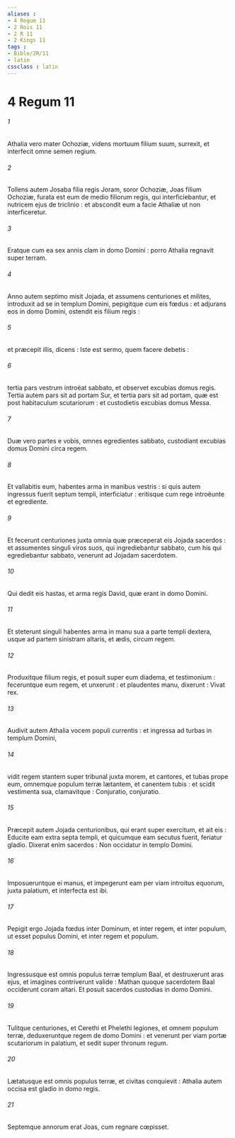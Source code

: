 ```yaml
---
aliases : 
- 4 Regum 11
- 2 Rois 11
- 2 R 11
- 2 Kings 11
tags : 
- Bible/2R/11
- latin
cssclass : latin
---
```


# 4 Regum 11

###### 1
Athalia vero mater Ochoziæ, videns mortuum filium suum, surrexit, et interfecit omne semen regium.
###### 2
Tollens autem Josaba filia regis Joram, soror Ochoziæ, Joas filium Ochoziæ, furata est eum de medio filiorum regis, qui interficiebantur, et nutricem ejus de triclinio : et abscondit eum a facie Athaliæ ut non interficeretur.
###### 3
Eratque cum ea sex annis clam in domo Domini : porro Athalia regnavit super terram.
###### 4
Anno autem septimo misit Jojada, et assumens centuriones et milites, introduxit ad se in templum Domini, pepigitque cum eis fœdus : et adjurans eos in domo Domini, ostendit eis filium regis :
###### 5
et præcepit illis, dicens : Iste est sermo, quem facere debetis :
###### 6
tertia pars vestrum introëat sabbato, et observet excubias domus regis. Tertia autem pars sit ad portam Sur, et tertia pars sit ad portam, quæ est post habitaculum scutariorum : et custodietis excubias domus Messa.
###### 7
Duæ vero partes e vobis, omnes egredientes sabbato, custodiant excubias domus Domini circa regem.
###### 8
Et vallabitis eum, habentes arma in manibus vestris : si quis autem ingressus fuerit septum templi, interficiatur : eritisque cum rege introëunte et egrediente.
###### 9
Et fecerunt centuriones juxta omnia quæ præceperat eis Jojada sacerdos : et assumentes singuli viros suos, qui ingrediebantur sabbato, cum his qui egrediebantur sabbato, venerunt ad Jojadam sacerdotem.
###### 10
Qui dedit eis hastas, et arma regis David, quæ erant in domo Domini.
###### 11
Et steterunt singuli habentes arma in manu sua a parte templi dextera, usque ad partem sinistram altaris, et ædis, circum regem.
###### 12
Produxitque filium regis, et posuit super eum diadema, et testimonium : feceruntque eum regem, et unxerunt : et plaudentes manu, dixerunt : Vivat rex.
###### 13
Audivit autem Athalia vocem populi currentis : et ingressa ad turbas in templum Domini,
###### 14
vidit regem stantem super tribunal juxta morem, et cantores, et tubas prope eum, omnemque populum terræ lætantem, et canentem tubis : et scidit vestimenta sua, clamavitque : Conjuratio, conjuratio.
###### 15
Præcepit autem Jojada centurionibus, qui erant super exercitum, et ait eis : Educite eam extra septa templi, et quicumque eam secutus fuerit, feriatur gladio. Dixerat enim sacerdos : Non occidatur in templo Domini.
###### 16
Imposueruntque ei manus, et impegerunt eam per viam introitus equorum, juxta palatium, et interfecta est ibi.
###### 17
Pepigit ergo Jojada fœdus inter Dominum, et inter regem, et inter populum, ut esset populus Domini, et inter regem et populum.
###### 18
Ingressusque est omnis populus terræ templum Baal, et destruxerunt aras ejus, et imagines contriverunt valide : Mathan quoque sacerdotem Baal occiderunt coram altari. Et posuit sacerdos custodias in domo Domini.
###### 19
Tulitque centuriones, et Cerethi et Phelethi legiones, et omnem populum terræ, deduxeruntque regem de domo Domini : et venerunt per viam portæ scutariorum in palatium, et sedit super thronum regum.
###### 20
Lætatusque est omnis populus terræ, et civitas conquievit : Athalia autem occisa est gladio in domo regis.
###### 21
Septemque annorum erat Joas, cum regnare cœpisset.
